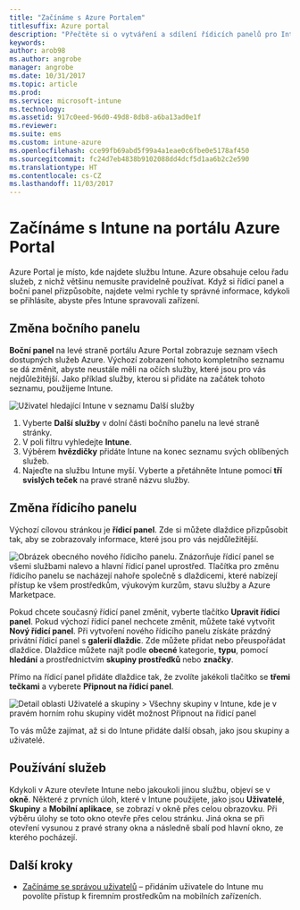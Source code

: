 ```yaml
---
title: "Začínáme s Azure Portalem"
titlesuffix: Azure portal
description: "Přečtěte si o vytváření a sdílení řídicích panelů pro Intune na portálu Azure Portal."
keywords: 
author: arob98
ms.author: angrobe
manager: angrobe
ms.date: 10/31/2017
ms.topic: article
ms.prod: 
ms.service: microsoft-intune
ms.technology: 
ms.assetid: 917c0eed-96d0-49d8-8db8-a6ba13ad0e1f
ms.reviewer: 
ms.suite: ems
ms.custom: intune-azure
ms.openlocfilehash: cce99fb69abd5f99a4a1eae0c6fbe0e5178af450
ms.sourcegitcommit: fc24d7eb4838b9102088dd4dcf5d1aa6b2c2e590
ms.translationtype: HT
ms.contentlocale: cs-CZ
ms.lasthandoff: 11/03/2017
---
```

# <a name="getting-started-with-intune-in-the-azure-portal"></a>Začínáme s Intune na portálu Azure Portal

Azure Portal je místo, kde najdete službu Intune. Azure obsahuje celou řadu služeb, z nichž většinu nemusíte pravidelně používat. Když si řídicí panel a boční panel přizpůsobíte, najdete velmi rychle ty správné informace, kdykoli se přihlásíte, abyste přes Intune spravovali zařízení.

## <a name="changing-the-sidebar"></a>Změna bočního panelu

__Boční panel__ na levé straně portálu Azure Portal zobrazuje seznam všech dostupných služeb Azure. Výchozí zobrazení tohoto kompletního seznamu se dá změnit, abyste neustále měli na očích služby, které jsou pro vás nejdůležitější. Jako příklad služby, kterou si přidáte na začátek tohoto seznamu, použijeme Intune.

![Uživatel hledající Intune v seznamu Další služby](./media/azure-add-intune1.png)

1. Vyberte **Další služby** v dolní části bočního panelu na levé straně stránky.
2. V poli filtru vyhledejte **Intune**.
3. Výběrem **hvězdičky** přidáte Intune na konec seznamu svých oblíbených služeb.
4. Najeďte na službu Intune myší. Vyberte a přetáhněte Intune pomocí **tří svislých teček** na pravé straně názvu služby.

## <a name="changing-the-dashboard"></a>Změna řídicího panelu

Výchozí cílovou stránkou je **řídicí panel**. Zde si můžete dlaždice přizpůsobit tak, aby se zobrazovaly informace, které jsou pro vás nejdůležitější.

![Obrázek obecného nového řídicího panelu. Znázorňuje řídicí panel se všemi službami nalevo a hlavní řídicí panel uprostřed. Tlačítka pro změnu řídicího panelu se nacházejí nahoře společně s dlaždicemi, které nabízejí přístup ke všem prostředkům, výukovým kurzům, stavu služby a Azure Marketpace.](./media/azure-default-dashboard.png)

Pokud chcete současný řídicí panel změnit, vyberte tlačítko **Upravit řídicí panel**. Pokud výchozí řídicí panel nechcete změnit, můžete také vytvořit **Nový řídicí panel**. Při vytvoření nového řídicího panelu získáte prázdný privátní řídicí panel s **galerií dlaždic**. Zde můžete přidat nebo přeuspořádat dlaždice. Dlaždice můžete najít podle **obecné** kategorie, **typu**, pomocí **hledání** a prostřednictvím **skupiny prostředků** nebo **značky**.

Přímo na řídicí panel přidáte dlaždice tak, že zvolíte jakékoli tlačítko se **třemi tečkami** a vyberete **Připnout na řídicí panel**.

![Detail oblasti Uživatelé a skupiny > Všechny skupiny v Intune, kde je v pravém horním rohu skupiny vidět možnost Připnout na řídicí panel](./media/azure-pin-to-dashboard.png)

To vás může zajímat, až si do Intune přidáte další obsah, jako jsou skupiny a uživatelé.

## <a name="using-services"></a>Používání služeb

Kdykoli v Azure otevřete Intune nebo jakoukoli jinou službu, objeví se v **okně**. Některé z prvních úloh, které v Intune použijete, jako jsou **Uživatelé**, **Skupiny** a **Mobilní aplikace**, se zobrazí v okně přes celou obrazovku. Při výběru úlohy se toto okno otevře přes celou stránku. Jiná okna se při otevření vysunou z pravé strany okna a následně sbalí pod hlavní okno, ze kterého pocházejí.

## <a name="next-steps"></a>Další kroky

* [Začínáme se správou uživatelů](get-started-users.md) – přidáním uživatele do Intune mu povolíte přístup k firemním prostředkům na mobilních zařízeních.

